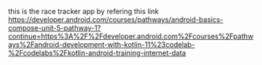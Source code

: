 this is the race tracker app by refering this link https://developer.android.com/courses/pathways/android-basics-compose-unit-5-pathway-1?continue=https%3A%2F%2Fdeveloper.android.com%2Fcourses%2Fpathways%2Fandroid-development-with-kotlin-11%23codelab-%2Fcodelabs%2Fkotlin-android-training-internet-data
